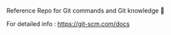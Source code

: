 Reference Repo for Git commands and Git knowledge :rocket:

For detailed info : https://git-scm.com/docs
